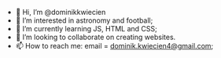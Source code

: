 - 👋 Hi, I’m @dominikkwiecien
- 👀 I’m interested in astronomy and football;
- 🌱 I’m currently learning JS, HTML and CSS;
- 💞️ I’m looking to collaborate on creating websites.
- 📫 How to reach me: email = dominik.kwiecien4@gmail.com;

<!---
dominikkwiecien/dominikkwiecien is a ✨ special ✨ repository because its `README.md` (this file) appears on your GitHub profile.
You can click the Preview link to take a look at your changes.
--->
